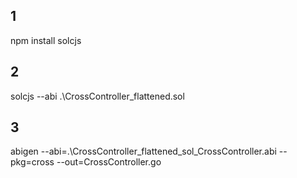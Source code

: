## 1
npm install solcjs

## 2
solcjs --abi .\CrossController_flattened.sol

## 3
abigen --abi=.\CrossController_flattened_sol_CrossController.abi --pkg=cross --out=CrossController.go
